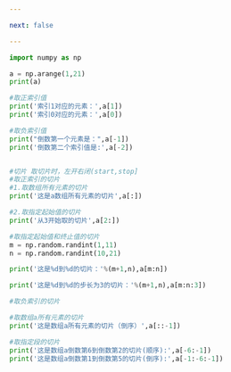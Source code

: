 ```yaml
---

next: false

---
```




<BlogInfo id="552" title="10.一维数组的索引和切片" author="白日梦想猿" pv=0 read_times=0 pre_cost_time="0分29秒" category="numpy学习" tag_list="['numpy学习']" create_time="2020.04.23 14:08:27" update_time="2021.08.19 15:46:26" />

```python
import numpy as np

a = np.arange(1,21)
print(a)

#取正索引值
print('索引1对应的元素：',a[1])
print('索引0对应的元素：',a[0])

#取负索引值
print("倒数第一个元素是：",a[-1])
print('倒数第二个索引值是:',a[-2])


#切片 取切片时，左开右闭(start,stop]
#取正索引的切片
#1.取数组所有元素的切片
print('这是a数组所有元素的切片',a[:])

#2.取指定起始值的切片
print('从3开始取的切片',a[2:])

#取指定起始值和终止值的切片
m = np.random.randint(1,11)
n = np.random.randint(10,21)

print('这是%d到%d的切片：'%(m+1,n),a[m:n])

print('这是%d到%d的步长为3的切片：'%(m+1,n),a[m:n:3])

#取负索引的切片

#取数组a所有元素的切片
print('这是数组a所有元素的切片（倒序）',a[::-1])

#取指定段的切片
print('这是数组a倒数第6到倒数第2的切片(顺序):',a[-6:-1])
print('这是数组a倒数第1到倒数第5的切片(倒序):',a[-1:-6:-1])





```



<ActionBox />
